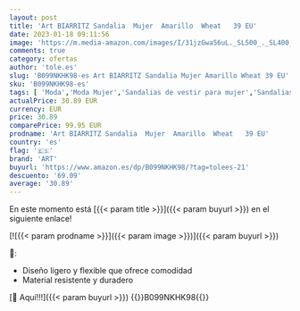 ```yaml
---
layout: post
title: 'Art BIARRITZ Sandalia  Mujer  Amarillo  Wheat   39 EU'
date: 2023-01-18 09:11:56
image: 'https://m.media-amazon.com/images/I/31jzGwa56uL._SL500_._SL400_.jpg'
comments: true
category: ofertas
author: 'tole.es'
slug: 'B099NKHK98-es Art BIARRITZ Sandalia Mujer Amarillo Wheat 39 EU'
sku: 'B099NKHK98-es'
tags: [ 'Moda','Moda Mujer','Sandalias de vestir para mujer','Sandalias y palas de mujer','Zapatos para mujer','art','sandalia','🇪🇸', ]
actualPrice: 30.89 EUR
currency: EUR
price: 30.89
comparePrice: 99.95 EUR
prodname: 'Art BIARRITZ Sandalia  Mujer  Amarillo  Wheat   39 EU'
country: 'es'
flag: '🇪🇸'
brand: 'ART'
buyurl: 'https://www.amazon.es/dp/B099NKHK98/?tag=tolees-21'
descuento: '69.09'
average: '30.89'
---
```


En este momento está [{{< param title >}}]({{< param buyurl >}}) en el siguiente enlace!

[![{{< param prodname >}}]({{< param image >}})]({{< param buyurl >}})

🔎:

- Diseño ligero y flexible que ofrece comodidad
- Material resistente y duradero

[🛒 Aquí!!!]({{< param buyurl >}})
{{<world>}}B099NKHK98{{</world>}}
